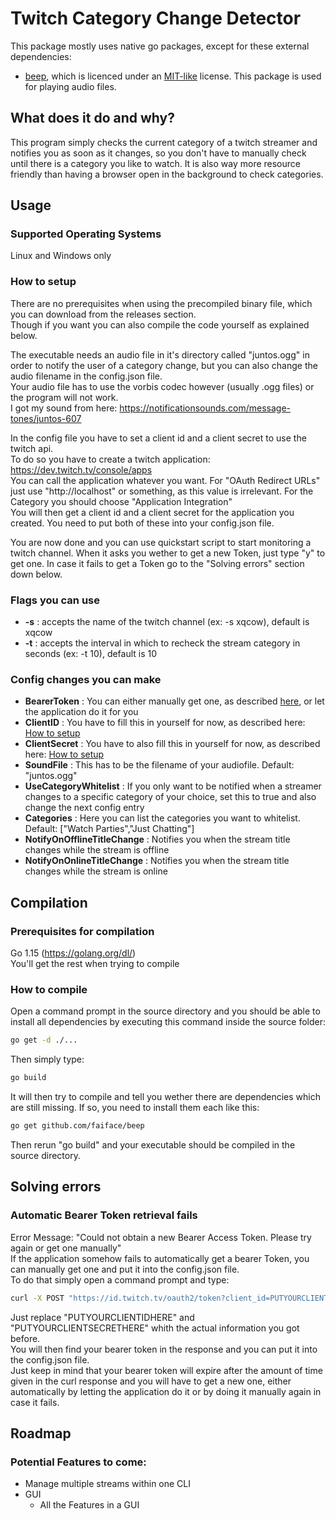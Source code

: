 # Twitch Category Change Detector
This package mostly uses native go packages, except for these external dependencies:
* [beep](https://github.com/faiface/beep), which is licenced under an [MIT-like](https://github.com/faiface/beep/blob/master/LICENSE) license. This package is used for playing audio files.

## What does it do and why?
This program simply checks the current category of a twitch streamer and notifies you as soon as it changes, so you don't have to manually check until there is a category you like to watch. It is also way more resource friendly than having a browser open in the background to check categories.


## Usage
### Supported Operating Systems
Linux and Windows only  

### How to setup
There are no prerequisites when using the precompiled binary file, which you can download from the releases section.  
Though if you want you can also compile the code yourself as explained below.  

The executable needs an audio file in it's directory called "juntos.ogg" in order to notify the user of a category change, but you can also change the audio filename in the config.json file.  
Your audio file has to use the vorbis codec however (usually .ogg files) or the program will not work.  
I got my sound from here: https://notificationsounds.com/message-tones/juntos-607  

In the config file you have to set a client id and a client secret to use the twitch api.  
To do so you have to create a twitch application: https://dev.twitch.tv/console/apps  
You can call the application whatever you want. For "OAuth Redirect URLs" just use "http://localhost" or something, as this value is irrelevant. For the Category you should choose "Application Integration"  
You will then get a client id and a client secret for the application you created. You need to put both of these into your config.json file.

You are now done and you can use quickstart script to start monitoring a twitch channel. When it asks you wether to get a new Token, just type "y" to get one. In case it fails to get a Token go to the "Solving errors" section down below.

### Flags you can use
* **-s** :   accepts the name of the twitch channel (ex: -s xqcow), default is xqcow  
* **-t** :   accepts the interval in which to recheck the stream category in seconds (ex: -t 10), default is 10  

### Config changes you can make
* **BearerToken** : You can either manually get one, as described [here](#automatic-bearer-token-retrieval-fails), or let the application do it for you  
* **ClientID** : You have to fill this in yourself for now, as described here: [How to setup](#how-to-setup)
* **ClientSecret** : You have to also fill this in yourself for now, as described here: [How to setup](#how-to-setup)
* **SoundFile** : This has to be the filename of your audiofile. Default: "juntos.ogg"  
* **UseCategoryWhitelist** : If you only want to be notified when a streamer changes to a specific category of your choice, set this to true and also change the next config entry  
* **Categories** : Here you can list the categories you want to whitelist. Default: ["Watch Parties","Just Chatting"]  
* **NotifyOnOfflineTitleChange** : Notifies you when the stream title changes while the stream is offline  
* **NotifyOnOnlineTitleChange** : Notifies you when the stream title changes while the stream is online  

## Compilation
### Prerequisites for compilation
Go 1.15 (https://golang.org/dl/)  
You'll get the rest when trying to compile  


### How to compile
Open a command prompt in the source directory and you should be able to install all dependencies by executing this command inside the source folder: 
```sh
go get -d ./...
```
Then simply type:
```sh
go build
```
It will then try to compile and tell you wether there are dependencies which are still missing.
If so, you need to install them each like this: 
```sh
go get github.com/faiface/beep
```
Then rerun "go build" and your executable should be compiled in the source directory.

## Solving errors
### Automatic Bearer Token retrieval fails
Error Message: "Could not obtain a new Bearer Access Token. Please try again or get one manually"  
If the application somehow fails to automatically get a bearer Token, you can manually get one and put it into the config.json file.  
To do that simply open a command prompt and type:  
```sh
curl -X POST "https://id.twitch.tv/oauth2/token?client_id=PUTYOURCLIENTIDHERE&client_secret=PUTYOURCLIENTSECRETHERE&grant_type=client_credentials"  
```
Just replace "PUTYOURCLIENTIDHERE" and "PUTYOURCLIENTSECRETHERE" whith the actual information you got before.  
You will then find your bearer token in the response and you can put it into the config.json file.  
Just keep in mind that your bearer token will expire after the amount of time given in the curl response and you will have to get a new one, either automatically by letting the application do it or by doing it manually again in case it fails.  

## Roadmap
### Potential Features to come:
* Manage multiple streams within one CLI
* GUI
  * All the Features in a GUI
